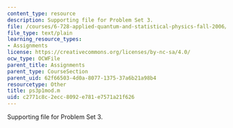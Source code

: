 ```yaml
---
content_type: resource
description: Supporting file for Problem Set 3.
file: /courses/6-728-applied-quantum-and-statistical-physics-fall-2006/c2771c8c2ecc8092e781e7571a21f626_ps3p1mod.m
file_type: text/plain
learning_resource_types:
- Assignments
license: https://creativecommons.org/licenses/by-nc-sa/4.0/
ocw_type: OCWFile
parent_title: Assignments
parent_type: CourseSection
parent_uid: 62f66503-4d0a-8077-1375-37a6b21a98b4
resourcetype: Other
title: ps3p1mod.m
uid: c2771c8c-2ecc-8092-e781-e7571a21f626
---
```

Supporting file for Problem Set 3.